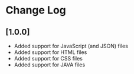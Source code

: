 # Change Log

## [1.0.0]
- Added support for JavaScript (and JSON) files
- Added support for HTML files
- Added support for CSS files
- Added support for JAVA files